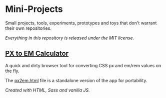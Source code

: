 # Mini-Projects
Small projects, tools, experiments, prototypes and toys that don't warrant their own repositories.

*Everything in this repository is released under the MIT license.*

## [PX to EM Calculator](https://github.com/EvilBlueSmartie/Mini-Projects/tree/main/PX%20to%20EM)
A quick and dirty browser tool for converting CSS px and em/rem values on the fly. 

The [px2em.html](https://github.com/Rob-Manders/Mini-Projects/blob/main/PX%20to%20EM/px2em.html) file is a standalone version of the app for portability.

*Created with HTML, Sass and vanilla JS.*
